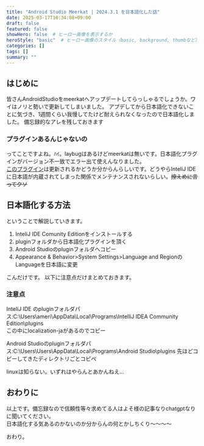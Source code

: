 ```yaml
---
title: "Android Studio Meerkat | 2024.3.1 を日本語化した話"
date: 2025-03-17T10:34:08+09:00
draft: false
featured: false
showHero: false  # ヒーロー画像を表示するか
heroStyle: "basic"  # ヒーロー画像のスタイル（basic, background, thumbなど）
categories: []
tags: []
summary: ""
---
```

## はじめに

皆さんAndroidStudioをmeerkatへアップデートしてらっしゃるでしょうか。ワイはノリと勢いで更新してしまいました。
アプデしてから日本語化できないことに気づき、1週間くらい我慢してたけど耐えられなくなったので日本語化しました。
備忘録的なアレを残しておきます

### プラグインあるんじゃないの

ってことですよね。ﾊｲ。laybugはあるけどmeerkatは無いです。日本語化プラグインがバージョン不一致でエラー出て使えんなりました。  
[このプラグイン](https://plugins.jetbrains.com/plugin/13964-japanese-language-pack------/versions)は更新されるかどうか分からんらしいです。どうやらInteliJ IDEに日本語が内蔵されてしまった関係でメンテナンスされないらしい。~~控えめに言ってクソ~~

## 日本語化する方法
ということで解説していきます。
1. InteliJ IDE Comunity Editionをインストールする
2. pluginフォルダから日本語化プラグインを頂く
3. Android Studioのpluginフォルダへコピー
4. Appearance & Behavior>System Settings>Language and RegionのLanguageを日本語に変更

こんだけです。
以下に注意点だけまとめておきます。

### 注意点
InteliJ IDE のpluginフォルダパス:C:\Users\ameri\AppData\Local\Programs\IntelliJ IDEA Community Edition\plugins  
この中にlocalization-jaがあるのでコピー  

Android Studioのpluginフォルダパス:C:\Users\Users\AppData\Local\Programs\Android Studio\plugins
先ほどコピーしてきたディレクトリごとコピペ

linuxは知らない。いずれはやらんとあかんねえ…

## おわりに
以上です。備忘録なので信頼性等々求めてる人はよそ様の記事なりchatgptなりに聞いてください。  
日本語化する気あるのかないのか分からんの何とかしちくり～～～～

おわり。